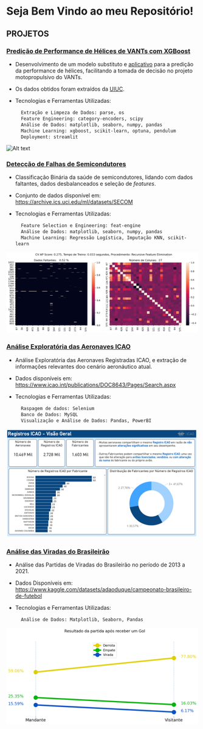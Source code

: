 # Seja Bem Vindo ao meu Repositório!

## PROJETOS

### [Predição de Performance de Hélices de VANTs com XGBoost](https://github.com/hnrosa/uiuc-propeller) 



* Desenvolvimento de um modelo substituto e [aplicativo](https://surrogate-propeller.streamlit.app) para a predição da performance de hélices, facilitando a tomada de decisão no projeto motopropulsivo do VANTs.

* Os dados obtidos foram extraídos da [UIUC](https://m-selig.ae.illinois.edu/props/propDB.html).

* Tecnologias e Ferramentas Utilizadas:

        Extração e Limpeza de Dados: parse, os
        Feature Engineering: category-encoders, scipy
        Análise de Dados: matplotlib, seaborn, numpy, pandas
        Machine Learning: xgboost, scikit-learn, optuna, pendulum
        Deployment: streamlit

![Alt text](demo_app.gif)

### [Detecção de Falhas de Semicondutores](https://github.com/hnrosa/uci-secom-fault-detection) 

* Classificação Binária da saúde de semicondutores, lidando com dados faltantes, dados desbalanceados e seleção de *features*.

* Conjunto de dados disponível em:  https://archive.ics.uci.edu/ml/datasets/SECOM

* Tecnologias e Ferramentas Utilizadas:

        Feature Selection e Engineering: feat-engine 
        Análise de Dados: matplotlib, seaborn, numpy, pandas
        Machine Learning: Regressão Logística, Imputação KNN, scikit-learn

![Alt text](secom.png)

### [Análise Exploratória das Aeronaves ICAO](https://github.com/hnrosa/icao-eda) 

* Análise Exploratória das Aeronaves Registradas ICAO, e extração de informações relevantes doo cenário aeronáutico atual.

* Dados disponíveis em: https://www.icao.int/publications/DOC8643/Pages/Search.aspx

* Tecnologias e Ferramentas Utilizadas:

        Raspagem de dados: Selenium
        Banco de Dados: MySQL
        Visualização e Análise de Dados: Pandas, PowerBI

![Alt text](icao.png)

### [Análise das Viradas do Brasileirão](https://github.com/hnrosa/brasileirao-viradas)

* Análise das Partidas de Viradas do Brasileirão no período de 2013 a 2021.

* Dados Disponíveis em:  https://www.kaggle.com/datasets/adaoduque/campeonato-brasileiro-de-futebol

* Tecnologias e Ferramentas Utilizadas:

        Análise de Dados: Matplotlib, Seaborn, Pandas

![Alt text](virada.png)